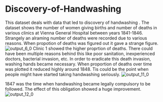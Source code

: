 # Discovery-of-Handwashing
This dataset deals with data that led to discovery of handwashing . The dataset shows the number of women giving births and number of deaths in various clinics at Vienna General Hospital between years 1841-1846. Strangely an alraming number of deaths were recorded due to various reasons. When propotion of deaths was figured out it gave a strange figure.  
![output_6_0](https://user-images.githubusercontent.com/60546284/99950645-c2a54780-2d74-11eb-8a05-7afe881a18f0.png)
Clinic 1 showed the higher proprtion of deaths. There could have been multiple reasons behind this like poor sanitation, inexperienced doctors, bacterial invasion, etc. In order to eradicate this death invasion, washing hands became necessary. When proportion of deaths over time was plotted it reduced highly around 1848. Tis could be the point when people might have started taking handwashing seriously. 
![output_11_0](https://user-images.githubusercontent.com/60546284/99951481-1cf2d800-2d76-11eb-8b2f-ea74dd86f7b8.png)

1847 was the time when handwashing became legally compulsory to be followed. The effect of this obligation showed a huge improvement. 
![output_12_0](https://user-images.githubusercontent.com/60546284/99951880-a99d9600-2d76-11eb-9d05-fdf01c93593e.png)




